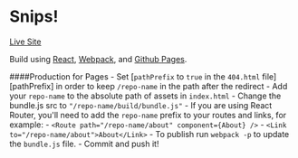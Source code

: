 # Snips!

[Live Site][LiveSite]  

Build using [React][react], [Webpack][webpackProduction], and [Github Pages][ghPagesOverview].

####Production for Pages
    - Set [`pathPrefix` to `true` in the `404.html` file][pathPrefix] in order to keep `/repo-name` in the path after the redirect
    - Add your `repo-name` to the absolute path of assets in `index.html`
      - Change the bundle.js src to `"/repo-name/build/bundle.js"`
    - If you are using React Router, you'll need to add the `repo-name` prefix to your routes and links, for example:
      - `<Route path="/repo-name/about" component={About} />`
      - `<Link to="/repo-name/about">About</Link>`
    - To publish run `webpack -p` to update the `bundle.js` file.
    - Commit and push it!


<!-- This is a lightweight solution for deploying single page apps with [GitHub Pages][ghPagesOverview]. You can easily deploy a [React][react] single page app with [React Router][reactRouter] `browserHistory`, like the one in the [live example][liveExample], or a single page app built with any frontend library or framework.

#### Why it's necessary
GitHub Pages doesn't natively support single page apps. When there is a fresh page load for a url like `example.tld/foo`, where `/foo` is a frontend route, the GitHub Pages server returns 404 because it knows nothing of `/foo`.

#### How it works
When the GitHub Pages server gets a request for a path defined with frontend routes, e.g. `example.tld/foo`, it returns a custom `404.html` page. The [custom `404.html` page contains a script][404html] that takes the current url and converts the path and query string into just a query string, and then redirects the browser to the new url with only a query string and hash fragment. For example, `example.tld/one/two?a=b&c=d#qwe`, becomes `example.tld/?p=/one/two&q=a=b~and~c=d#qwe`.

The GitHub Pages server receives the new request, e.g. `example.tld?p=/...`, ignores the query string and hash fragment and returns the `index.html` file, which has a [script that checks for a redirect in the query string][indexHtmlScript] before the single page app is loaded. If a redirect is present it is converted back into the correct url and added to the browser's history with `window.history.replaceState(...)`, but the browser won't attempt to load the new url. When the [single page app is loaded][indexHtmlSPA] further down in the `index.html` file, the correct url will be waiting in the browser's history for the single page app to route accordingly. (Note that these redirects are only needed with fresh page loads, and not when navigating within the single page app once it's loaded).

A quick SEO note - while it's never good to have a 404 response, it appears based on [Search Engine Land's testing][seoLand] that Google's crawler will treat the JavaScript `window.location` redirect in the `404.html` file the same as a 301 redirect for its indexing. From my testing I can confirm that Google will index all pages without issue, the only caveat is that the redirect query is what Google indexes as the url. For example, the url `example.tld/about` will get indexed as `example.tld/?p=/about`. When the user clicks on the search result, the url will change back to `example.tld/about` once the site loads.


## Usage instructions
*For general information on using GitHub Pages please see [GitHub Pages Basics][ghPagesBasics], note that pages can be [User, Organization or Project Pages][ghPagesTypes]*  
&nbsp;

**Basic instructions** - there are two things you need from this repo for your single page app to run on GitHub Pages
  1. Copy over the [`404.html`][404html] file to your repo as is
    - Note that if you are setting up a Project Pages site and not using a [custom domain][customDomain] (i.e. your site's address is `username.github.io/repo-name`), then you need to set [`pathPrefix` to `true` in the `404.html` file][pathPrefix] in order to keep `/repo-name` in the path after the redirect.
  2. Copy the [redirect script][indexHtmlScript] in the `index.html` file and add it to your `index.html` file
    - Note that the redirect script must be placed *before* your single page app script in your `index.html` file
&nbsp;

**Detailed instructions** - using this repo as a boilerplate for a React single page app hosted with GitHub Pages  
  1. Clone this repo (`$ git clone https://github.com/rafrex/spa-github-pages.git`)
  2. Delete the `.git` directory (`cd` into the `spa-github-pages` directory and run `$ rm -rf .git`)
  3. Instantiate the repository
    - If you're using this boilerplate as a new repository
      - `$ git init` in the `spa-github-pages` directory, and then `$ git add .` and `$ git commit -m "Add SPA for GitHub Pages boilerplate"` to initialize a fresh repository
      - If this will be a Project Pages site, then change the branch name from `master` to `gh-pages` (`$ git branch -m gh-pages`), if this will be a User or Organization Pages site, then leave the branch name as `master`
      - Create an empty repo on GitHub.com (don't add a readme, gitignore or license), and add it as a remote to the local repo (`$ git remote add origin <your-new-github-repo-url>`)
      - Feel free to rename the local `spa-github-pages` directory to anything you want (e.g. `your-project-name`)
    - If you're adding this boilerplate as the `gh-pages` branch of an existing repository
      - Create and checkout a new orphaned branch named `gh-pages` for your existing repo (`$ git checkout --orphan gh-pages`), note that the `gh-pages` branch won't appear in the list of branches until you make your first commit
      - Delete all of the files and directories (except the `.git` directory) from the directory of your existing repo (`$ git rm -rf .`)
      - Copy all of the files and directories (including hidden dot files) from the cloned `spa-github-pages` directory into your project's now empty directory (`$ mv path/to/spa-github-pages/{.[!.],}* path/to/your-projects-directory`)
      - `$ git add .` and `$ git commit -m "Add SPA for GitHub Pages boilerplate"` to instantiate the `gh-pages` branch
  4. Set up a custom domain (optional) - see GitHub Pages instructions for [setting up a custom domain][customDomain]
    - Update the [`CNAME` file][cnameFile] with your custom domain, don't include `http://`, but do include a subdomain if desired, e.g. `www` or `your-subdomain`
    - Update your `CNAME` and/or `A` record with your DNS provider
    - Run `$ dig your-subdomain.your-domain.tld` to make sure it's set up properly with your DNS (don't include `http://`)
  5. Set up without using a custom domain (optional)
    - Delete the [`CNAME` file][cnameFile]
    - If you are creating a User or Organization Pages site, then that's all you need to do
    - If you are creating a Project Pages site, (i.e. your site's address is `username.github.io/repo-name`):
      - Set [`pathPrefix` to `true` in the `404.html` file][pathPrefix] in order to keep `/repo-name` in the path after the redirect
      - Add your `repo-name` to the absolute path of assets in `index.html`
        - Change the [bundle.js src][indexHtmlSPA] to `"/repo-name/build/bundle.js"`
      - If you are using React Router, you'll need to add the `repo-name` prefix to your routes and links, for example:
        - `<Route path="/repo-name/about" component={About} />`
        - `<Link to="/repo-name/about">About</Link>`
  6. Run `$ npm install` to install React and other dependencies, and then run `$ webpack` to update the build
  7. `$ git add .` and `$ git commit -m "Update boilerplate for use with my domain"` and then push to GitHub (`$ git push origin gh-pages` for Project Pages or `$ git push origin master` for User or Organization Pages) - the example site should now be live on your domain
  8. Create your own site
    - Write your own React components, create your own routes, and add your own style
      - Note that the example site is created with all inline styles and uses [React Interactive][reactInteractive] for the links and other interactive components (there is no CSS except for a reset in `index.html`)
    - Change the [title in `index.html`][indexHtmlTitle] and the [title in `404.html`][404htmlTitle] to your site's title
    - Remove the [favicon links][favicon] from the header of `index.html`
    - Remove the [Google analytics script][googleAnalytics] from the header of `index.html` (the analytics function is wrapped in an `if` statement so that it will only run on the example site's domain (http://spa-github-pages.rafrex.com), but you don't need it, so remove it or replace it with your own analytics)
    - Change the readme, license and package.json as you see fit
    - For testing changes locally see development environment info below
    - To publish your changes to GitHub Pages run `$ webpack -p` for [production][webpackProduction] to update the build, then `$ git commit` and `$ git push` to make your changes live
      - Note that `$ webpack -p` is [overloaded in the webpack config][webpackConfigOverload] to make React run faster (e.g. no PropType checking, etc) and strip out dead code not needed in production (e.g. comments, etc)

#### Development environment
I have included `webpack-dev-server` for testing changes locally. It can be accessed by running `$ npm start` (details below), or you can use your own dev setup by running `$ webpack` and serving the `index.html` file and the `404.html` file for 404s. Note that `webpack-dev-server` automatically creates a new bundle whenever the source files change and serves the bundle from memory, so you'll never see the bundle as a file saved to disk.
- `$ npm start` runs the [start script][startScript] in `package.json`, which runs the command `$ webpack-dev-server -d --inline --host 0.0.0.0 --history-api-fallback --progress`
  - `-d` is for [development mode with source maps][webpackDevelopment]
  - `--inline` runs the server in [inline mode][webpackInline] which means that it will automatically push changes to the browser so you don't have to refresh the page
  - `--host 0.0.0.0` makes the server listen for requests from the local network and not just the localhost, this is very useful for testing your site on a mobile device connected to your local network
  - `--history-api-fallback` allows for frontend routing and will serve `index.html` when the requested file can't be found
  - `--progress` shows the progress of the compilation in the command line
- `webpack-dev-server` will serve `index.html` at `http://localhost:8080` (port 8080 is the default). Note that you must load the `index.html` from the server and not just open it directly in the browser or the scripts won't load.

#### Miscellaneous
- The `.nojekyll` file in this repo [turns off Jekyll for GitHub Pages][nojekyll]
- Need form submission on your static site? Use [Formspree][formspree]
- One of the great things about the GitHub Pages CDN is that all files are automatically compressed with gzip, so no need to worry about compressing your JavaScript, HTML or CSS files for production -->


<!-- manhart -->
[LiveSite]: https://jmanhart.github.io/snips/

<!-- links to within repo -->
<!-- [404html]: https://github.com/rafrex/spa-github-pages/blob/gh-pages/404.html
[pathPrefix]: https://github.com/rafrex/spa-github-pages/blob/gh-pages/404.html#L24
[indexHtmlScript]: https://github.com/rafrex/spa-github-pages/blob/gh-pages/index.html#L58
[indexHtmlSPA]: https://github.com/rafrex/spa-github-pages/blob/gh-pages/index.html#L113
[cnameFile]: https://github.com/rafrex/spa-github-pages/blob/gh-pages/CNAME
[indexHtmlTitle]: https://github.com/rafrex/spa-github-pages/blob/gh-pages/index.html#L6
[404htmlTitle]: https://github.com/rafrex/spa-github-pages/blob/gh-pages/404.html#L5
[favicon]: https://github.com/rafrex/spa-github-pages/blob/gh-pages/index.html#L34
[googleAnalytics]: https://github.com/rafrex/spa-github-pages/blob/gh-pages/index.html#L90
[webpackConfigOverload]: https://github.com/rafrex/spa-github-pages/blob/gh-pages/webpack.config.babel.js#L21
[startScript]: https://github.com/rafrex/spa-github-pages/blob/gh-pages/package.json#L6 -->

<!-- links to github docs -->
[ghPagesOverview]: https://pages.github.com/
[ghPagesBasics]: https://help.github.com/categories/github-pages-basics/
[ghPagesTypes]: https://help.github.com/articles/user-organization-and-project-pages/
[customDomain]: https://help.github.com/articles/quick-start-setting-up-a-custom-domain/
[nojekyll]: https://help.github.com/articles/files-that-start-with-an-underscore-are-missing/

<!-- other links -->
[liveExample]: http://spa-github-pages.rafrex.com
[react]: https://github.com/facebook/react
[reactRouter]: https://github.com/reactjs/react-router
[seoLand]: http://searchengineland.com/tested-googlebot-crawls-javascript-heres-learned-220157
[webpackProduction]: https://webpack.github.io/docs/cli.html#production-shortcut-p
[webpackDevelopment]: https://webpack.github.io/docs/cli.html#development-shortcut-d
[webpackInline]: https://webpack.github.io/docs/webpack-dev-server.html#inline-mode
[reactInteractive]: https://github.com/rafrex/react-interactive
[formspree]: http://formspree.io/
